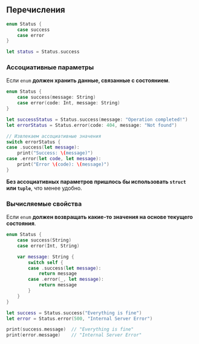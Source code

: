 ## Перечисления



```swift
enum Status {
    case success
    case error
}

let status = Status.success
```



### Ассоциативные параметры

Если `enum` **должен хранить данные, связанные с состоянием**.

```swift
enum Status {
    case success(message: String)
    case error(code: Int, message: String)
}

let successStatus = Status.success(message: "Operation completed!")
let errorStatus = Status.error(code: 404, message: "Not found")

// Извлекаем ассоциативные значения
switch errorStatus {
case .success(let message):
    print("Success: \(message)")
case .error(let code, let message):
    print("Error \(code): \(message)")
}
```

**Без ассоциативных параметров пришлось бы использовать `struct` или `tuple`**, что менее удобно.



### Вычисляемые свойства

Если `enum` **должен возвращать какие-то значения на основе текущего состояния**.

```swift
enum Status {
    case success(String)
    case error(Int, String)

    var message: String {
        switch self {
        case .success(let message):
            return message
        case .error(_, let message):
            return message
        }
    }
}

let success = Status.success("Everything is fine")
let error = Status.error(500, "Internal Server Error")

print(success.message)  // "Everything is fine"
print(error.message)    // "Internal Server Error"
```


